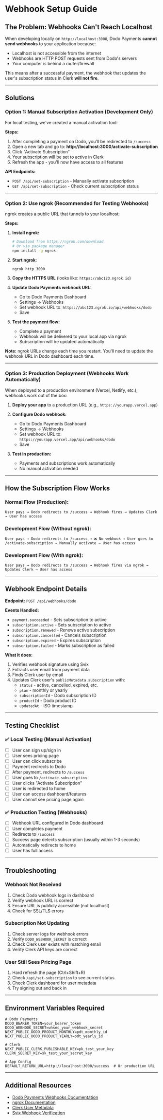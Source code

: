 # Webhook Setup Guide

## The Problem: Webhooks Can't Reach Localhost

When developing locally on `http://localhost:3000`, Dodo Payments **cannot send webhooks** to your application because:
- Localhost is not accessible from the internet
- Webhooks are HTTP POST requests sent from Dodo's servers
- Your computer is behind a router/firewall

This means after a successful payment, the webhook that updates the user's subscription status in Clerk **will not fire**.

---

## Solutions

### Option 1: Manual Subscription Activation (Development Only)

For local testing, we've created a manual activation tool:

**Steps:**
1. After completing a payment on Dodo, you'll be redirected to `/success`
2. Open a new tab and go to: **http://localhost:3000/activate-subscription**
3. Click "Activate Subscription"
4. Your subscription will be set to active in Clerk
5. Refresh the app - you'll now have access to all features

**API Endpoints:**
- `POST /api/set-subscription` - Manually activate subscription
- `GET /api/set-subscription` - Check current subscription status

---

### Option 2: Use ngrok (Recommended for Testing Webhooks)

ngrok creates a public URL that tunnels to your localhost:

**Steps:**

1. **Install ngrok:**
   ```bash
   # Download from https://ngrok.com/download
   # Or via package manager
   npm install -g ngrok
   ```

2. **Start ngrok:**
   ```bash
   ngrok http 3000
   ```

3. **Copy the HTTPS URL** (looks like: `https://abc123.ngrok.io`)

4. **Update Dodo Payments webhook URL:**
   - Go to Dodo Payments Dashboard
   - Settings → Webhooks
   - Set webhook URL to: `https://abc123.ngrok.io/api/webhooks/dodo`
   - Save

5. **Test the payment flow:**
   - Complete a payment
   - Webhook will be delivered to your local app via ngrok
   - Subscription will be updated automatically

**Note:** ngrok URLs change each time you restart. You'll need to update the webhook URL in Dodo dashboard each time.

---

### Option 3: Production Deployment (Webhooks Work Automatically)

When deployed to a production environment (Vercel, Netlify, etc.), webhooks work out of the box:

1. **Deploy your app** to a production URL (e.g., `https://yourapp.vercel.app`)

2. **Configure Dodo webhook:**
   - Go to Dodo Payments Dashboard
   - Settings → Webhooks
   - Set webhook URL to: `https://yourapp.vercel.app/api/webhooks/dodo`
   - Save

3. **Test in production:**
   - Payments and subscriptions work automatically
   - No manual activation needed

---

## How the Subscription Flow Works

### Normal Flow (Production):
```
User pays → Dodo redirects to /success → Webhook fires → Updates Clerk → User has access
```

### Development Flow (Without ngrok):
```
User pays → Dodo redirects to /success → ❌ No webhook → User goes to /activate-subscription → Manually activate → User has access
```

### Development Flow (With ngrok):
```
User pays → Dodo redirects to /success → Webhook fires via ngrok → Updates Clerk → User has access
```

---

## Webhook Endpoint Details

**Endpoint:** `POST /api/webhooks/dodo`

**Events Handled:**
- `payment.succeeded` - Sets subscription to active
- `subscription.active` - Sets subscription to active
- `subscription.renewed` - Renews active subscription
- `subscription.cancelled` - Cancels subscription
- `subscription.expired` - Expires subscription
- `subscription.failed` - Marks subscription as failed

**What it does:**
1. Verifies webhook signature using Svix
2. Extracts user email from payment data
3. Finds Clerk user by email
4. Updates Clerk user's `publicMetadata.subscription` with:
   - `status` - active, cancelled, expired, etc.
   - `plan` - monthly or yearly
   - `subscriptionId` - Dodo subscription ID
   - `productId` - Dodo product ID
   - `updatedAt` - ISO timestamp

---

## Testing Checklist

### ✅ Local Testing (Manual Activation)
- [ ] User can sign up/sign in
- [ ] User sees pricing page
- [ ] User can click subscribe
- [ ] Payment redirects to Dodo
- [ ] After payment, redirects to `/success`
- [ ] User goes to `/activate-subscription`
- [ ] User clicks "Activate Subscription"
- [ ] User is redirected to home
- [ ] User can access dashboard/features
- [ ] User cannot see pricing page again

### ✅ Production Testing (Webhooks)
- [ ] Webhook URL configured in Dodo dashboard
- [ ] User completes payment
- [ ] Redirects to `/success`
- [ ] Success page detects subscription (usually within 1-3 seconds)
- [ ] Automatically redirects to home
- [ ] User has full access

---

## Troubleshooting

### Webhook Not Received
1. Check Dodo webhook logs in dashboard
2. Verify webhook URL is correct
3. Ensure URL is publicly accessible (not localhost)
4. Check for SSL/TLS errors

### Subscription Not Updating
1. Check server logs for webhook errors
2. Verify `DODO_WEBHOOK_SECRET` is correct
3. Check Clerk user exists with matching email
4. Verify Clerk API keys are correct

### User Still Sees Pricing Page
1. Hard refresh the page (Ctrl+Shift+R)
2. Check `/api/set-subscription` to see current status
3. Check Clerk dashboard for user metadata
4. Try signing out and back in

---

## Environment Variables Required

```env
# Dodo Payments
DODO_BEARER_TOKEN=your_bearer_token
DODO_WEBHOOK_SECRET=whsec_your_webhook_secret
NEXT_PUBLIC_DODO_PRODUCT_MONTHLY=pdt_monthly_id
NEXT_PUBLIC_DODO_PRODUCT_YEARLY=pdt_yearly_id

# Clerk
NEXT_PUBLIC_CLERK_PUBLISHABLE_KEY=pk_test_your_key
CLERK_SECRET_KEY=sk_test_your_secret_key

# App Config
DEFAULT_RETURN_URL=http://localhost:3000/success  # Or production URL
```

---

## Additional Resources

- [Dodo Payments Webhooks Documentation](https://docs.dodopayments.com)
- [ngrok Documentation](https://ngrok.com/docs)
- [Clerk User Metadata](https://clerk.com/docs/users/metadata)
- [Svix Webhook Verification](https://docs.svix.com)
